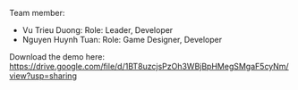 Team member:
- Vu Trieu Duong:
  Role: Leader, Developer  
- Nguyen Huynh Tuan:
  Role: Game Designer, Developer

Download the demo here: https://drive.google.com/file/d/1BT8uzcjsPzOh3WBjBpHMegSMgaF5cyNm/view?usp=sharing
